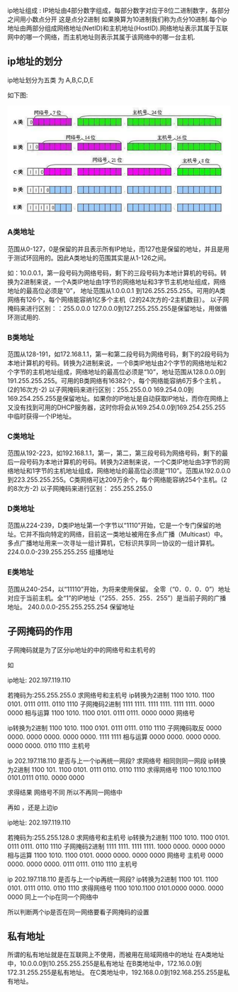   ip地址组成 : IP地址由4部分数字组成，每部分数字对应于8位二进制数字，各部分之间用小数点分开 这是点分2进制 如果换算为10进制我们称为点分10进制.每个ip地址由两部分组成网络地址(NetID)和主机地址(HostID).网络地址表示其属于互联网中的哪一个网络，而主机地址则表示其属于该网络中的哪一台主机.

## ip地址的划分

ip地址划分为五类 为 A,B,C,D,E

如下图:

![image-20191029103656828](images/image-20191029103656828.png)

### A类地址

范围从0-127，0是保留的并且表示所有IP地址，而127也是保留的地址，并且是用于测试环回用的。因此A类地址的范围其实是从1-126之间。

如：10.0.0.1，第一段号码为网络号码，剩下的三段号码为本地计算机的号码。转换为2进制来说，一个A类IP地址由1字节的网络地址和3字节主机地址组成，网络地址的最高位必须是“0”， 地址范围从1.0.0.0.1 到126.255.255.255。可用的A类网络有126个，每个网络能容纳1亿多个主机（2的24次方的-2主机数目）。
以子网掩码来进行区别：：255.0.0.0
127.0.0.0到127.255.255.255是保留地址，用做循环测试用的.

### B类地址

范围从128-191，如172.168.1.1，第一和第二段号码为网络号码，剩下的2段号码为本地计算机的号码。转换为2进制来说，一个B类IP地址由2个字节的网络地址和2个字节的主机地址组成，网络地址的最高位必须是“10”，地址范围从128.0.0.0到191.255.255.255。可用的B类网络有16382个，每个网络能容纳6万多个主机 。(2的16次方-2)
以子网掩码来进行区别：255.255.0.0
169.254.0.0到169.254.255.255是保留地址。如果你的IP地址是自动获取IP地址，而你在网络上又没有找到可用的DHCP服务器，这时你将会从169.254.0.0到169.254.255.255中临时获得一个IP地址。

### C类地址

范围从192-223，如192.168.1.1，第一，第二，第三段号码为网络号码，剩下的最后一段号码为本地计算机的号码。转换为2进制来说，一个C类IP地址由3字节的网络地址和1字节的主机地址组成，网络地址的最高位必须是“110”。范围从192.0.0.0到223.255.255.255。C类网络可达209万余个，每个网络能容纳254个主机。(2的8次方-2)
以子网掩码来进行区别： 255.255.255.0

### D类地址

范围从224-239，D类IP地址第一个字节以“1110”开始，它是一个专门保留的地址。它并不指向特定的网络，目前这一类地址被用在多点广播（Multicast）中。多点广播地址用来一次寻址一组计算机，它标识共享同一协议的一组计算机。
224.0.0.0-239.255.255.255 组播地址

### E类地址

范围从240-254，以“11110”开始，为将来使用保留。 全零（“0．0．0．0”）地址对应于当前主机。全“1”的IP地址（“255．255．255．255”）是当前子网的广播地址。
240.0.0.0-255.255.255.254 保留地址

## 子网掩码的作用

子网掩码就是为了区分ip地址的中的网络号和主机号的

如

ip地址: 202.197.119.110

若掩码为:255.255.255.0    求网络号和主机号
ip转换为2进制 1100 1010. 1100 0101. 0111 0111. 0110 1110
子网掩码2进制 1111 1111. 1111 1111. 1111 1111. 0000 0000
相与运算         1100 1010. 1100 0101. 0111 0111. 0000 0000     网络号

ip转换为2进制 1100 1010. 1100 0101. 0111 0111. 0110 1110
子网掩码取反   0000 0000. 0000 0000. 0000 0000. 1111 1111
相与运算         0000 0000. 0000 0000. 0000 0000. 0110 1110   主机号

ip 202.197.118.110  是否与上一个ip再统一网段?  求网络号 相同则同一网段
ip转换为2进制  1100 101. 1100 0101. 0111 0110. 0110 1110
求得网络号 1100 1010.1100 0101.0111 0110. 0000 0000

求得结果 网络号不同 所以不再同一网络中



  

  再如 ，还是上边ip

ip地址: 202.197.119.110

若掩码为:255.255.128.0    求网络号和主机号
ip转换为2进制 1100 1010. 1100 0101. 0111 0111. 0110 1110
子网掩码2进制 1111 1111. 1111 1111. 1000 0000. 0000 0000
相与运算         1100 1010. 1100 0101. 0000 0000. 0000 0000     网络号
主机号	     0000 0000. 0000 0000. 0111 0111. 0110 1110     主机号

ip 202.197.118.110  是否与上一个ip再统一网段? 
ip转换为2进制  1100 101. 1100 0101. 0111 0110. 0110 1110
求得网络号       1100 1010.1100 0101.0000 0000. 0000 0000
同上一个ip在同一个网络中

所以判断两个ip是否在同一网络要看子网掩码的设置

## 私有地址

所谓的私有地址就是在互联网上不使用，而被用在局域网络中的地址
在A类地址中，10.0.0.0到10.255.255.255是私有地址
在B类地址中，172.16.0.0到172.31.255.255是私有地址。
在C类地址中，192.168.0.0到192.168.255.255是私有地址。